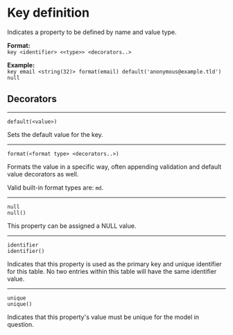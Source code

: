 # Key definition

Indicates a property to be defined by name and value type.

**Format:**  
`key <identifier> <<type>> <decorators..>`

**Example:**  
`key email <string(32)> format(email) default('anonymous@example.tld') null`

## Decorators

____
`default(<value>)`

Sets the default value for the key.

____
`format(<format type> <decorators..>)`

Formats the value in a specific way, often appending validation and default value decorators as well.

Valid built-in format types are: `md`.
____
`null`  
`null()`

This property can be assigned a NULL value.
____
`identifier`  
`identifier()`

Indicates that this property is used as the primary key and unique identifier for this table. No two entries
within this table will have the same identifier value.
____
`unique`  
`unique()`

Indicates that this property's value must be unique for the model in question.